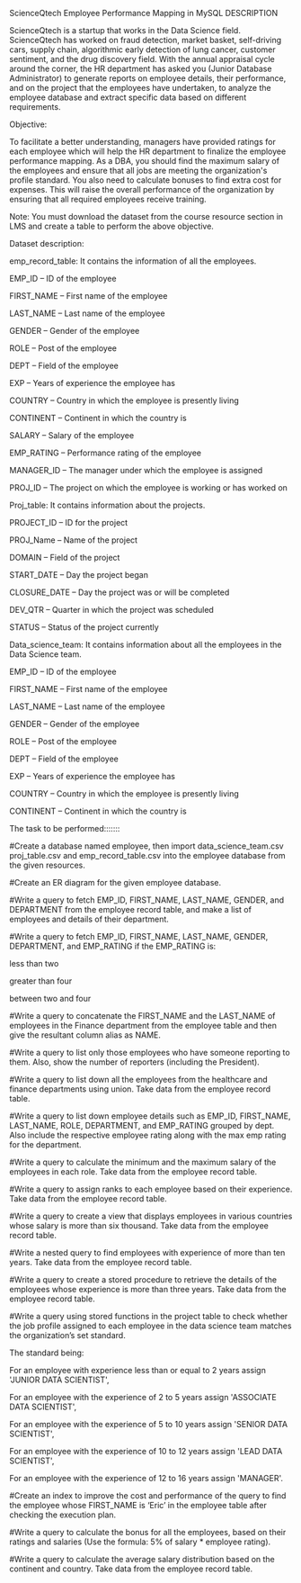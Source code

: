 ScienceQtech Employee Performance Mapping in MySQL
DESCRIPTION

ScienceQtech is a startup that works in the Data Science field. ScienceQtech has worked on fraud detection, market basket, self-driving cars, supply chain, algorithmic early detection of lung cancer, customer sentiment, and the drug discovery field. With the annual appraisal cycle around the corner, the HR department has asked you (Junior Database Administrator) to generate reports on employee details, their performance, and on the project that the employees have undertaken, to analyze the employee database and extract specific data based on different requirements.

 

Objective: 

To facilitate a better understanding, managers have provided ratings for each employee which will help the HR department to finalize the employee performance mapping. As a DBA, you should find the maximum salary of the employees and ensure that all jobs are meeting the organization's profile standard. You also need to calculate bonuses to find extra cost for expenses. This will raise the overall performance of the organization by ensuring that all required employees receive training.

 

Note: You must download the dataset from the course resource section in LMS and create a table to perform the above objective.


 

Dataset description:

 

emp_record_table: It contains the information of all the employees.

EMP_ID – ID of the employee

FIRST_NAME – First name of the employee

LAST_NAME – Last name of the employee

GENDER – Gender of the employee

ROLE – Post of the employee

DEPT – Field of the employee

EXP – Years of experience the employee has

COUNTRY – Country in which the employee is presently living

CONTINENT – Continent in which the country is

SALARY – Salary of the employee

EMP_RATING – Performance rating of the employee

MANAGER_ID – The manager under which the employee is assigned 

PROJ_ID – The project on which the employee is working or has worked on


 

Proj_table: It contains information about the projects.

PROJECT_ID – ID for the project

PROJ_Name – Name of the project

DOMAIN – Field of the project

START_DATE – Day the project began

CLOSURE_DATE – Day the project was or will be completed

DEV_QTR – Quarter in which the project was scheduled

STATUS – Status of the project currently

 

Data_science_team: It contains information about all the employees in the Data Science team.

EMP_ID – ID of the employee

FIRST_NAME – First name of the employee

LAST_NAME – Last name of the employee

GENDER – Gender of the employee

ROLE – Post of the employee

DEPT – Field of the employee

EXP – Years of experience the employee has

COUNTRY – Country in which the employee is presently living

CONTINENT – Continent in which the country is




 

The task to be performed:::::::

 

#Create a database named employee, then import data_science_team.csv proj_table.csv and emp_record_table.csv into the employee database from the given resources.

 

#Create an ER diagram for the given employee database.

 

#Write a query to fetch EMP_ID, FIRST_NAME, LAST_NAME, GENDER, and DEPARTMENT from the employee record table, and make a list of employees and details of their department.

 

#Write a query to fetch EMP_ID, FIRST_NAME, LAST_NAME, GENDER, DEPARTMENT, and EMP_RATING if the EMP_RATING is: 

less than two

greater than four 

between two and four

 

#Write a query to concatenate the FIRST_NAME and the LAST_NAME of employees in the Finance department from the employee table and then give the resultant column alias as NAME.

 

#Write a query to list only those employees who have someone reporting to them. Also, show the number of reporters (including the President).

#Write a query to list down all the employees from the healthcare and finance departments using union. Take data from the employee record table.

 

#Write a query to list down employee details such as EMP_ID, FIRST_NAME, LAST_NAME, ROLE, DEPARTMENT, and EMP_RATING grouped by dept. Also include the respective employee rating along with the max emp rating for the department.

 

#Write a query to calculate the minimum and the maximum salary of the employees in each role. Take data from the employee record table.

 

#Write a query to assign ranks to each employee based on their experience. Take data from the employee record table.

 

#Write a query to create a view that displays employees in various countries whose salary is more than six thousand. Take data from the employee record table.

 

#Write a nested query to find employees with experience of more than ten years. Take data from the employee record table.

 

#Write a query to create a stored procedure to retrieve the details of the employees whose experience is more than three years. Take data from the employee record table.

 

#Write a query using stored functions in the project table to check whether the job profile assigned to each employee in the data science team matches the organization’s set standard.

 
The standard being:

For an employee with experience less than or equal to 2 years assign 'JUNIOR DATA SCIENTIST',

For an employee with the experience of 2 to 5 years assign 'ASSOCIATE DATA SCIENTIST',

For an employee with the experience of 5 to 10 years assign 'SENIOR DATA SCIENTIST',

For an employee with the experience of 10 to 12 years assign 'LEAD DATA SCIENTIST',

For an employee with the experience of 12 to 16 years assign 'MANAGER'.

 

#Create an index to improve the cost and performance of the query to find the employee whose FIRST_NAME is ‘Eric’ in the employee table after checking the execution plan.

 

#Write a query to calculate the bonus for all the employees, based on their ratings and salaries (Use the formula: 5% of salary * employee rating).

 

#Write a query to calculate the average salary distribution based on the continent and country. Take data from the employee record table.
